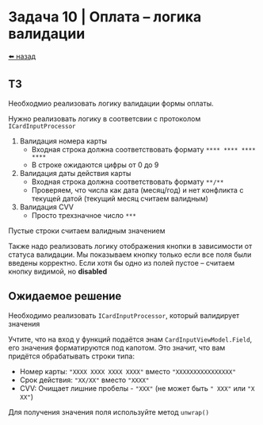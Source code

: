 #  Задача 10 | Оплата – логика валидации

[⬅️ назад](../README.md)

## ТЗ

Необходмио реализовать логику валидации формы оплаты.

Нужно реализовать логику в соответсвии с протоколом `ICardInputProcessor`

1. Валидация номера карты
    - Входная строка должна соответствовать формату `**** **** **** ****`
    - В строке ожидаются цифры от 0 до 9
2. Валидация даты действия карты
    - Входная строка должна соответствовать формату `**/**`
    - Проверяем, что числа как дата (месяц/год) и нет конфликта с текущей датой (текущий месяц считаем валидным)
3. Валидация CVV
    - Просто трехзначное число `***`
    
Пустые строки считаем валидным значением
    
Также надо реализовать логику отображения кнопки в зависимости от статуса валидации. Мы показываем кнопку только если все поля были введены корректно. Если хотя бы одно из полей пустое – считаем кнопку видимой, но **disabled**

## Ожидаемое решение
Необходимо реализовать `ICardInputProcessor`, который валидирует значения

Учтите, что на вход у функций подаётся энам `CardInputViewModel.Field`, его значения форматируются под капотом. 
Это значит, что вам придётся обрабатывать строки типа:
* Номер карты: `"XXXX XXXX XXXX XXXX"` вместо `"XXXXXXXXXXXXXXXX"`
* Срок действия: `"XX/XX"` вместо `"XXXX"`
* CVV: Очищает лишние пробелы - `"XXX"` (не может быть `" XXX"` или `"X XX"`)

Для получения значения поля используйте метод `unwrap()`